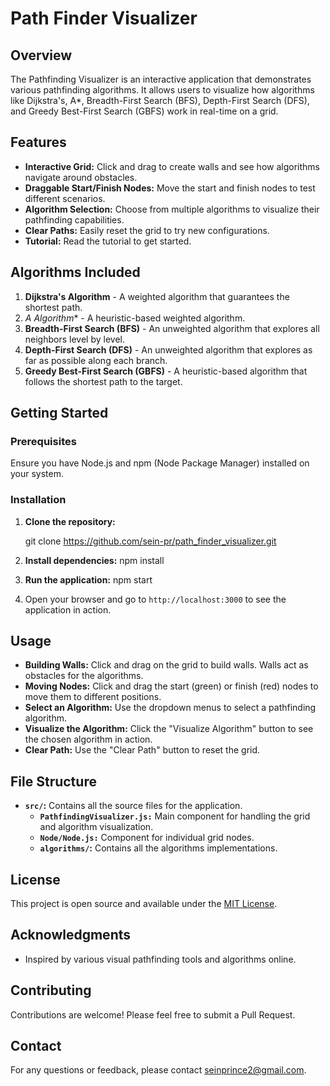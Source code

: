 # Path Finder Visualizer

## Overview

The Pathfinding Visualizer is an interactive application that demonstrates various pathfinding algorithms. It allows users to visualize how algorithms like Dijkstra's, A*, Breadth-First Search (BFS), Depth-First Search (DFS), and Greedy Best-First Search (GBFS) work in real-time on a grid.

## Features

- **Interactive Grid:** Click and drag to create walls and see how algorithms navigate around obstacles.
- **Draggable Start/Finish Nodes:** Move the start and finish nodes to test different scenarios.
- **Algorithm Selection:** Choose from multiple algorithms to visualize their pathfinding capabilities.
- **Clear Paths:** Easily reset the grid to try new configurations.
- **Tutorial:** Read the tutorial to get started.

## Algorithms Included

1. **Dijkstra's Algorithm** - A weighted algorithm that guarantees the shortest path.
2. **A* Algorithm** - A heuristic-based weighted algorithm.
3. **Breadth-First Search (BFS)** - An unweighted algorithm that explores all neighbors level by level.
4. **Depth-First Search (DFS)** - An unweighted algorithm that explores as far as possible along each branch.
5. **Greedy Best-First Search (GBFS)** - A heuristic-based algorithm that follows the shortest path to the target.

## Getting Started

### Prerequisites

Ensure you have Node.js and npm (Node Package Manager) installed on your system.

### Installation

1. **Clone the repository:**

   git clone https://github.com/sein-pr/path_finder_visualizer.git

2. **Install dependencies:**
   npm install

3. **Run the application:**
   npm start

4. Open your browser and go to `http://localhost:3000` to see the application in action.

## Usage

- **Building Walls:** Click and drag on the grid to build walls. Walls act as obstacles for the algorithms.
- **Moving Nodes:** Click and drag the start (green) or finish (red) nodes to move them to different positions.
- **Select an Algorithm:** Use the dropdown menus to select a pathfinding algorithm.
- **Visualize the Algorithm:** Click the "Visualize Algorithm" button to see the chosen algorithm in action.
- **Clear Path:** Use the "Clear Path" button to reset the grid.

## File Structure

- **`src/`:** Contains all the source files for the application.
  - **`PathfindingVisualizer.js:`** Main component for handling the grid and algorithm visualization.
  - **`Node/Node.js:`** Component for individual grid nodes.
  - **`algorithms/`:** Contains all the algorithms implementations.

## License

This project is open source and available under the [MIT License](LICENSE).

## Acknowledgments

- Inspired by various visual pathfinding tools and algorithms online.

## Contributing

Contributions are welcome! Please feel free to submit a Pull Request.

## Contact

For any questions or feedback, please contact [seinprince2@gmail.com](mailto:seinprince2@gmail.com).
